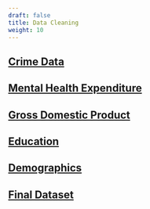 ```yaml
---
draft: false
title: Data Cleaning
weight: 10
---
```



## [Crime Data](./crime_data)

## [Mental Health Expenditure](./mh_exp)

## [Gross Domestic Product](./gpd)

## [Education](./education)

## [Demographics](./demographics)

## [Final Dataset](./Final)




